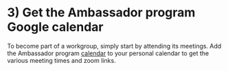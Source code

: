 # 3) Get the Ambassador program Google calendar

To become part of a workgroup, simply start by attending its meetings. Add the Ambassador program [calendar](https://calendar.google.com/calendar/embed?src=singularitynetambassadors%40gmail.com) to your personal calendar to get the various meeting times and zoom links.
